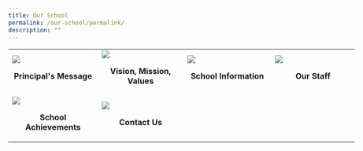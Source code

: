 ```yaml
---
title: Our School
permalink: /our-school/permalink/
description: ""
---
```

<table style="width: 704px;">
<tbody>
<tr>
<td style="width: 176px;" width="25%"><img src="/images/Principal-Message.ico" />
<p align="center"><strong>Principal's Message</strong></p>
</td>
<td style="width: 176px;" width="25%"><img src="/images/VMV.ico" />
<p align="center"><strong>Vision, Mission, Values</strong></p>
</td>
<td style="width: 176px;" width="25%"><img src="/images/School Information.ico" />
<p align="center"><strong>School Information</strong></p>
</td>
<td style="width: 176px;" width="25%"><img src="/images/Our Staff.ico" />
<p align="center"><strong>Our Staff</strong></p>
</td>
</tr>
<tr>
<td style="width: 176px;"><img src="/images/School Achievement.ico" />
<p align="center"><strong>School Achievements</strong></p>
</td>
<td style="width: 176px;"><img src="/images/Contact Us.ico" />
<p align="center"><strong>Contact Us</strong></p>
</td>
<td style="width: 176px;">&nbsp;</td>
<td style="width: 176px;">&nbsp;</td>
</tr>
</tbody>
</table>